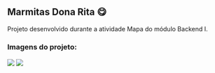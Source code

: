 ## Marmitas Dona Rita 😋
Projeto desenvolvido durante a atividade Mapa do módulo Backend I.

### Imagens do projeto:
<img src="https://user-images.githubusercontent.com/71772559/182062888-aa845ead-2f5e-46e1-b1e3-708028712a58.png" align="center" />
<img src="https://user-images.githubusercontent.com/71772559/182062939-9d6c99cc-626c-410c-87c1-631078f6bcfb.png" align="center" />
